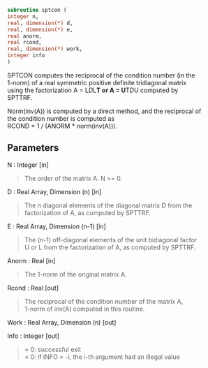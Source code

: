 ```fortran  
subroutine sptcon (  
integer n,  
real, dimension(*) d,  
real, dimension(*) e,  
real anorm,  
real rcond,  
real, dimension(*) work,  
integer info  
)  
```  
  
SPTCON computes the reciprocal of the condition number (in the  
1-norm) of a real symmetric positive definite tridiagonal matrix  
using the factorization A = L*D*L**T or A = U**T*D*U computed by  
SPTTRF.  
  
Norm(inv(A)) is computed by a direct method, and the reciprocal of  
the condition number is computed as  
RCOND = 1 / (ANORM * norm(inv(A))).  
  
## Parameters  
N : Integer [in]  
> The order of the matrix A.  N >= 0.  
  
D : Real Array, Dimension (n) [in]  
> The n diagonal elements of the diagonal matrix D from the  
> factorization of A, as computed by SPTTRF.  
  
E : Real Array, Dimension (n-1) [in]  
> The (n-1) off-diagonal elements of the unit bidiagonal factor  
> U or L from the factorization of A,  as computed by SPTTRF.  
  
Anorm : Real [in]  
> The 1-norm of the original matrix A.  
  
Rcond : Real [out]  
> The reciprocal of the condition number of the matrix A,  
> 1-norm of inv(A) computed in this routine.  
  
Work : Real Array, Dimension (n) [out]  
  
Info : Integer [out]  
> = 0:  successful exit  
> < 0:  if INFO = -i, the i-th argument had an illegal value  
  
